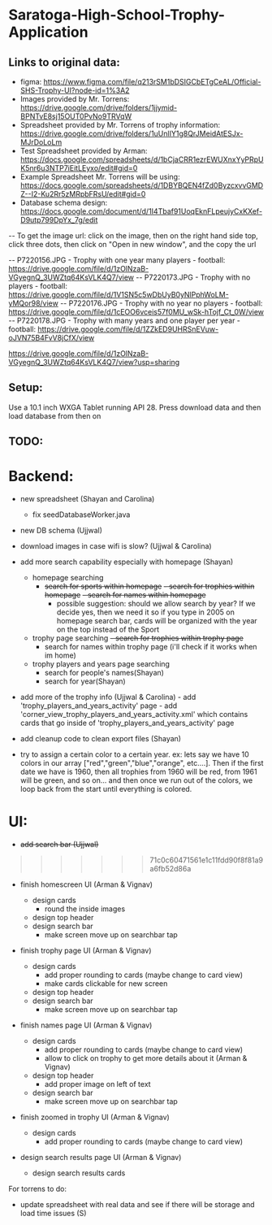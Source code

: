 # Saratoga-High-School-Trophy-Application


## Links to original data:
- figma: https://www.figma.com/file/q213rSM1bDSIGCbETgCeAL/Official-SHS-Trophy-UI?node-id=1%3A2
- Images provided by Mr. Torrens: https://drive.google.com/drive/folders/1jjymid-BPNTvE8sj15OUT0PvNo9TRVqW
- Spreadsheet provided by Mr. Torrens of trophy information: https://drive.google.com/drive/folders/1uUnlIY1g8QrJMeidAtESJx-MJrDoLoLm
- Test Spreadsheet provided by Arman: https://docs.google.com/spreadsheets/d/1bCjaCRR1ezrEWUXnxYyPRpUK5nr6u3NTP7iEitLEyxo/edit#gid=0
- Example Spreadsheet Mr. Torrens will be using: https://docs.google.com/spreadsheets/d/1DBYBQEN4fZd0ByzcxvvGMDZ--I2-Ku2Rr5zMRpbFRsU/edit#gid=0
- Database schema design: https://docs.google.com/document/d/1I4Tbaf91UoqEknFLpeujyCxKXef-D9utp799DpYx_7g/edit

-- To get the image url: click on the image, then on the right hand side top, click three dots, then click on "Open in new window", and the copy the url


-- P7220156.JPG - Trophy with one year many players - football: https://drive.google.com/file/d/1zOlNzaB-VGyegnQ_3UWZtq64KsVLK4Q7/view
-- P7220173.JPG - Trophy with no players - football:  https://drive.google.com/file/d/1V1SN5c5wDbUyB0yNlPphWoLM-yMQor98/view
-- P7220176.JPG - Trophy with no year no players - football: https://drive.google.com/file/d/1cEOO6vceis57f0MU_wSk-hTojf_Ct_0W/view
-- P7220178.JPG - Trophy with many years and one player per year - football: https://drive.google.com/file/d/1ZZkED9UHRSnEVuw-oJVN75B4FvV8jCfX/view

https://drive.google.com/file/d/1zOlNzaB-VGyegnQ_3UWZtq64KsVLK4Q7/view?usp=sharing


## Setup:

Use a 10.1 inch WXGA Tablet running API 28. Press download data and then load database from then on

## TODO:

# Backend:
- new spreadsheet (Shayan and Carolina)
  - fix seedDatabaseWorker.java
  
- new DB schema (Ujjwal)
  
- download images in case wifi is slow? (Ujjwal & Carolina)
- add more search capability especially with homepage (Shayan)
  - homepage searching
    - <s> search for sports within homepage</s>
    ~~- search for trophies within homepage~~
    ~~- search for names within homepage~~
      - possible suggestion: should we allow search by year? If we decide yes, then we need it so if you type in 2005 on homepage search bar, cards will be organized with the year on the top instead of the Sport
   - trophy page searching
      ~~- search for trophies within trophy page~~
      - search for names within trophy page (i'll check if it works when im home)
   - trophy players and years page searching
      - search for people's names(Shayan)
      - search for year(Shayan)
- add more of the trophy info (Ujjwal & Carolina)
      - add 'trophy_players_and_years_activity' page
      - add 'corner_view_trophy_players_and_years_activity.xml' which contains cards that go inside of      'trophy_players_and_years_activity' page
- add cleanup code to clean export files (Shayan)
- try to assign a certain color to a certain year. ex: lets say we have 10 colors in our array ["red","green","blue","orange", etc....]. Then if the first date we have is 1960, then all trophies from 1960 will be red, from 1961 will be green, and so on... and then once we run out of the colors, we loop back from the start until everything is colored.

# UI:
- ~~add search bar (Ujjwal)~~

>>>>>>> 71c0c60471561e1c11fdd90f8f81a9a6fb52d86a
- finish homescreen UI (Arman & Vignav) 
  - design cards
    - round the inside images
  - design top header
  - design search bar
    - make screen move up on searchbar tap

- finish trophy page UI (Arman & Vignav) 
  - design cards
    - add proper rounding to cards (maybe change to card view)
    - make cards clickable for new screen
  - design top header 
  - design search bar
    - make screen move up on searchbar tap

- finish names page UI (Arman & Vignav) 
  - design cards
    - add proper rounding to cards (maybe change to card view)
    - allow to click on trophy to get more details about it (Arman & Vignav)
  - design top header 
    - add proper image on left of text
  - design search bar
    - make screen move up on searchbar tap

- finish zoomed in trophy UI (Arman & Vignav)
  - design cards
      - add proper rounding to cards (maybe change to card view)

- design search results page UI (Arman & Vignav)
  - design search results cards
  
  
For torrens to do:
- update spreadsheet with real data and see if there will be storage and load time issues (S)

